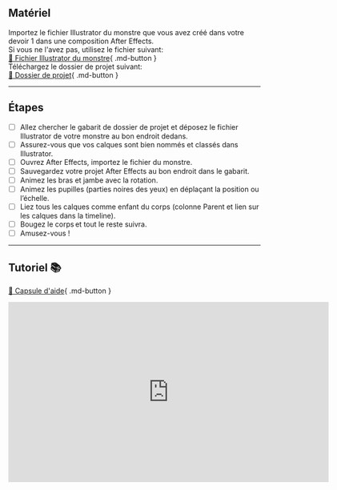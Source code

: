 ## Matériel

Importez le fichier Illustrator du monstre que vous avez créé dans votre devoir 1 dans une composition After Effects.   
Si vous ne l'avez pas, utilisez le fichier suivant:   
[📁 Fichier Illustrator du monstre](https://cmontmorency365.sharepoint.com/:u:/s/TIM-582214-Animation2d77/EQoG7ED_QzRPv_RJhrO3fj8BRWjVDYRXHDe0L_y4ekfEmw?e=qzDgTm){ .md-button }   <br>
Téléchargez le dossier de projet suivant:   
[📁 Dossier de projet](https://cmontmorency365.sharepoint.com/:f:/s/TIM-582214-Animation2d77/EhzUB0lTSO9Ehv18Q2naNSMBikNXXcw6-kzL57D-53bdPw?e=6oIxgt){ .md-button }   <br>

***  


## Étapes
- [ ] Allez chercher le gabarit de dossier de projet et déposez le fichier Illustrator de votre monstre au bon endroit dedans.
- [ ] Assurez-vous que vos calques sont bien nommés et classés dans Illustrator.
- [ ] Ouvrez After Effects, importez le fichier du monstre.
- [ ] Sauvegardez votre projet After Effects au bon endroit dans le gabarit.
- [ ] Animez les bras et jambe avec la rotation.
- [ ] Animez les pupilles (parties noires des yeux) en déplaçant la position ou l’échelle.
- [ ] Liez tous les calques comme enfant du corps (colonne Parent et lien sur les calques dans la timeline).
- [ ] Bougez le corps et tout le reste suivra.
- [ ] Amusez-vous !

***  

## Tutoriel 📚
[📁 Capsule d'aide](https://cmontmorency365.sharepoint.com/:v:/s/TIM-582214-Animation2d77/Eb_kyJVYByNIvdjoE0UM1loBeb3hOO6SW_8WpTERvg2YQw?e=IVUL6C){ .md-button }   <br>
<iframe src="https://cmontmorency365.sharepoint.com/sites/TIM-582214-Animation2d77/_layouts/15/embed.aspx?UniqueId=95c8e4bf-0758-4823-bdd8-e813450cd65a&embed=%7B%22ust%22%3Atrue%2C%22hv%22%3A%22CopyEmbedCode%22%7D&referrer=StreamWebApp&referrerScenario=EmbedDialog.Create" width="640" height="360" frameborder="0" scrolling="no" allowfullscreen title="cours03_monstre_demo.mov"></iframe>
